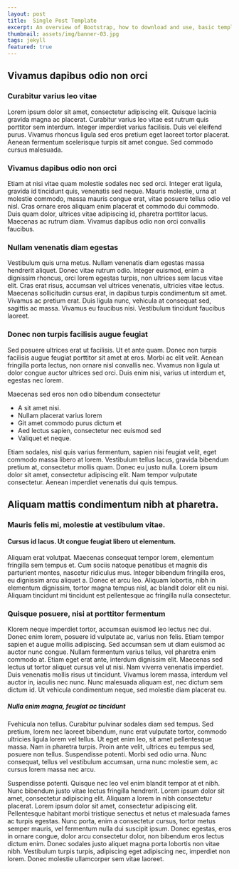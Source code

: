 ```yaml
---
layout: post
title:  Single Post Template
excerpt: An overview of Bootstrap, how to download and use, basic templates and examples, and more.
thumbnail: assets/img/banner-03.jpg
tags: jekyll
featured: true
---
```



## Vivamus dapibus odio non orci

### Curabitur varius leo vitae

Lorem ipsum dolor sit amet, consectetur adipiscing elit. Quisque lacinia gravida magna ac placerat. Curabitur varius leo vitae est rutrum quis porttitor sem interdum. Integer imperdiet varius facilisis. Duis vel eleifend purus. Vivamus rhoncus ligula sed eros pretium eget laoreet tortor placerat. Aenean fermentum scelerisque turpis sit amet congue. Sed commodo cursus malesuada.


### Vivamus dapibus odio non orci

Etiam at nisi vitae quam molestie sodales nec sed orci. Integer erat ligula, gravida id tincidunt quis, venenatis sed neque. Mauris molestie, urna at molestie commodo, massa mauris congue erat, vitae posuere tellus odio vel nisl. Cras ornare eros aliquam enim placerat et commodo dui commodo. Duis quam dolor, ultrices vitae adipiscing id, pharetra porttitor lacus. Maecenas ac rutrum diam. Vivamus dapibus odio non orci convallis faucibus.


### Nullam venenatis diam egestas

Vestibulum quis urna metus. Nullam venenatis diam egestas massa hendrerit aliquet. Donec vitae rutrum odio. Integer euismod, enim a dignissim rhoncus, orci lorem egestas turpis, non ultrices sem lacus vitae elit. Cras erat risus, accumsan vel ultrices venenatis, ultricies vitae lectus. Maecenas sollicitudin cursus erat, in dapibus turpis condimentum sit amet. Vivamus ac pretium erat. Duis ligula nunc, vehicula at consequat sed, sagittis ac massa. Vivamus eu faucibus nisi. Vestibulum tincidunt faucibus laoreet.


### Donec non turpis facilisis augue feugiat

Sed posuere ultrices erat ut facilisis. Ut et ante quam. Donec non turpis facilisis augue feugiat porttitor sit amet at eros. Morbi ac elit velit. Aenean fringilla porta lectus, non ornare nisl convallis nec. Vivamus non ligula ut dolor congue auctor ultrices sed orci. Duis enim nisi, varius ut interdum et, egestas nec lorem.

Maecenas sed eros non odio bibendum consectetur

- A sit amet nisi.
- Nullam placerat varius lorem
- Git amet commodo purus dictum et
- Aed lectus sapien, consectetur nec euismod sed
- Valiquet et neque.

Etiam sodales, nisl quis varius fermentum, sapien nisi feugiat velit, eget commodo massa libero at lorem. Vestibulum tellus lacus, gravida bibendum pretium at, consectetur mollis quam. Donec eu justo nulla. Lorem ipsum dolor sit amet, consectetur adipiscing elit. Nam tempor vulputate consectetur. Aenean imperdiet venenatis dui quis tempus.


## Aliquam mattis condimentum nibh at pharetra.

### Mauris felis mi, molestie at vestibulum vitae.

#### Cursus id lacus. Ut congue feugiat libero ut elementum.

Aliquam erat volutpat. Maecenas consequat tempor lorem, elementum fringilla sem tempus et. Cum sociis natoque penatibus et magnis dis parturient montes, nascetur ridiculus mus. Integer bibendum fringilla eros, eu dignissim arcu aliquet a. Donec et arcu leo. Aliquam lobortis, nibh in elementum dignissim, tortor magna tempus nisl, ac blandit dolor elit eu nisi. Aliquam tincidunt mi tincidunt est pellentesque ac fringilla nulla consectetur.


### Quisque posuere, nisi at porttitor fermentum

Klorem neque imperdiet tortor, accumsan euismod leo lectus nec dui. Donec enim lorem, posuere id vulputate ac, varius non felis. Etiam tempor sapien et augue mollis adipiscing. Sed accumsan sem ut diam euismod ac auctor nunc congue. Nullam fermentum varius tellus, vel pharetra enim commodo at. Etiam eget erat ante, interdum dignissim elit. Maecenas sed lectus ut tortor aliquet cursus vel ut nisi. Nam viverra venenatis imperdiet. Duis venenatis mollis risus ut tincidunt. Vivamus lorem massa, interdum vel auctor in, iaculis nec nunc. Nunc malesuada aliquam est, nec dictum sem dictum id. Ut vehicula condimentum neque, sed molestie diam placerat eu.

##### Nulla enim magna, feugiat ac tincidunt

Fvehicula non tellus. Curabitur pulvinar sodales diam sed tempus. Sed pretium, lorem nec laoreet bibendum, nunc erat vulputate tortor, commodo ultricies ligula lorem vel tellus. Ut eget enim leo, sit amet pellentesque massa. Nam in pharetra turpis. Proin ante velit, ultrices eu tempus sed, posuere non tellus. Suspendisse potenti. Morbi sed odio urna. Nunc consequat, tellus vel vestibulum accumsan, urna nunc molestie sem, ac cursus lorem massa nec arcu.

Suspendisse potenti. Quisque nec leo vel enim blandit tempor at et nibh. Nunc bibendum justo vitae lectus fringilla hendrerit. Lorem ipsum dolor sit amet, consectetur adipiscing elit. Aliquam a lorem in nibh consectetur placerat. Lorem ipsum dolor sit amet, consectetur adipiscing elit. Pellentesque habitant morbi tristique senectus et netus et malesuada fames ac turpis egestas. Nunc porta, enim a consectetur cursus, tortor metus semper mauris, vel fermentum nulla dui suscipit ipsum. Donec egestas, eros in ornare congue, dolor arcu consectetur dolor, non bibendum eros lectus dictum enim. Donec sodales justo aliquet magna porta lobortis non vitae nibh. Vestibulum turpis turpis, adipiscing eget adipiscing nec, imperdiet non lorem. Donec molestie ullamcorper sem vitae laoreet.